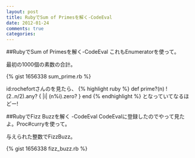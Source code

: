 ```yaml
---
layout: post
title: RubyでSum of Primesを解く-CodeEval
date: 2012-01-24
comments: true
categories:
---
```


##RubyでSum of Primesを解く-CodeEval
これもEnumeratorを使って。

最初の1000個の素数の合計。

{% gist 1656338 sum_prime.rb %}


id:rochefortさんのを見たら、
{% highlight ruby %}
def prime?(n)
  !(2..n/2).any? { |i| (n%i).zero? }
end
{% endhighlight %}
となっていてなるほどー!

##RubyでFizz Buzzを解く -CodeEval
CodeEvalに登録したのでやって見たよ。Proc#curryを使って。

与えられた整数でFizzBuzz。

{% gist 1656338 fizz_buzz.rb %}
